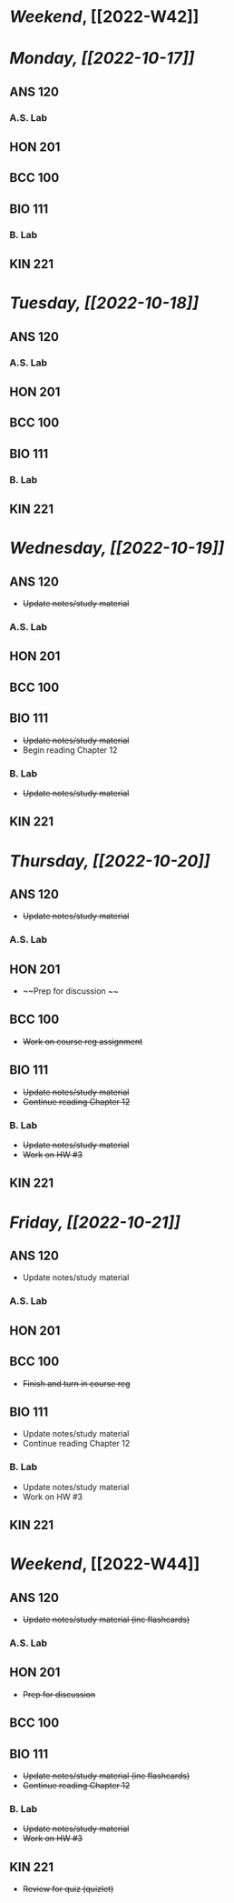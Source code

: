 # *Weekend*, [[2022-W42]] 
# *Monday, [[2022-10-17]]* 
## ANS 120

### A.S. Lab

## HON 201

## BCC 100

## BIO 111

### B. Lab

## KIN 221

# *Tuesday, [[2022-10-18]]*
## ANS 120


### A.S. Lab

## HON 201

## BCC 100

## BIO 111


### B. Lab

## KIN 221

# *Wednesday, [[2022-10-19]]*
## ANS 120
- ~~Update notes/study material~~
### A.S. Lab

## HON 201

## BCC 100

## BIO 111
- ~~Update notes/study material~~
- Begin reading Chapter 12
### B. Lab
- ~~Update notes/study material~~
## KIN 221

# *Thursday, [[2022-10-20]]*
## ANS 120
- ~~Update notes/study material~~
### A.S. Lab

## HON 201
- ~~Prep for discussion ~~
## BCC 100
- ~~Work on course reg assignment~~
## BIO 111
- ~~Update notes/study material~~
- ~~Continue reading Chapter 12~~
### B. Lab
- ~~Update notes/study material~~
- ~~Work on HW #3~~
## KIN 221

# *Friday, [[2022-10-21]]*
## ANS 120
- Update notes/study material
### A.S. Lab

## HON 201

## BCC 100
- ~~Finish and turn in course reg~~
## BIO 111
- Update notes/study material
- Continue reading Chapter 12
### B. Lab
- Update notes/study material
- Work on HW #3
## KIN 221

# *Weekend*, [[2022-W44]]
## ANS 120
- ~~Update notes/study material (inc flashcards)~~
### A.S. Lab

## HON 201
- ~~Prep for discussion~~
## BCC 100

## BIO 111
- ~~Update notes/study material (inc flashcards)~~
- ~~Continue reading Chapter 12~~
### B. Lab
- ~~Update notes/study material~~
- ~~Work on HW #3~~
## KIN 221
- ~~Review for quiz (quizlet)~~

